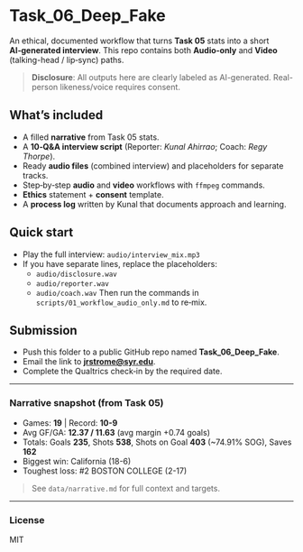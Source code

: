 # Task_06_Deep_Fake

An ethical, documented workflow that turns **Task 05** stats into a short **AI‑generated interview**.
This repo contains both **Audio-only** and **Video** (talking-head / lip‑sync) paths.

> **Disclosure**: All outputs here are clearly labeled as AI-generated. Real-person likeness/voice requires consent.

## What’s included
- A filled **narrative** from Task 05 stats.
- A **10‑Q&A interview script** (Reporter: *Kunal Ahirrao*; Coach: *Regy Thorpe*).
- Ready **audio files** (combined interview) and placeholders for separate tracks.
- Step‑by‑step **audio** and **video** workflows with `ffmpeg` commands.
- **Ethics** statement + **consent** template.
- A **process log** written by Kunal that documents approach and learning.

## Quick start
- Play the full interview: `audio/interview_mix.mp3`
- If you have separate lines, replace the placeholders:
  - `audio/disclosure.wav`
  - `audio/reporter.wav`
  - `audio/coach.wav`
  Then run the commands in `scripts/01_workflow_audio_only.md` to re‑mix.

## Submission
- Push this folder to a public GitHub repo named **Task_06_Deep_Fake**.
- Email the link to **jrstrome@syr.edu**.
- Complete the Qualtrics check‑in by the required date.

---

### Narrative snapshot (from Task 05)
- Games: **19** | Record: **10-9**
- Avg GF/GA: **12.37 / 11.63** (avg margin +0.74 goals)
- Totals: Goals **235**, Shots **538**, Shots on Goal **403** (~74.91% SOG), Saves **162**
- Biggest win: California (18-6)
- Toughest loss: #2 BOSTON COLLEGE (2-17)

> See `data/narrative.md` for full context and targets.

---

### License
MIT
